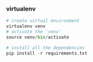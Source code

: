 ### virtualenv 

```python
# create virtual environment 
virtualenv venv
# activate the 'venv'
source venv/bin/activate

# install all the dependencies
pip install -r requirements.txt

```
